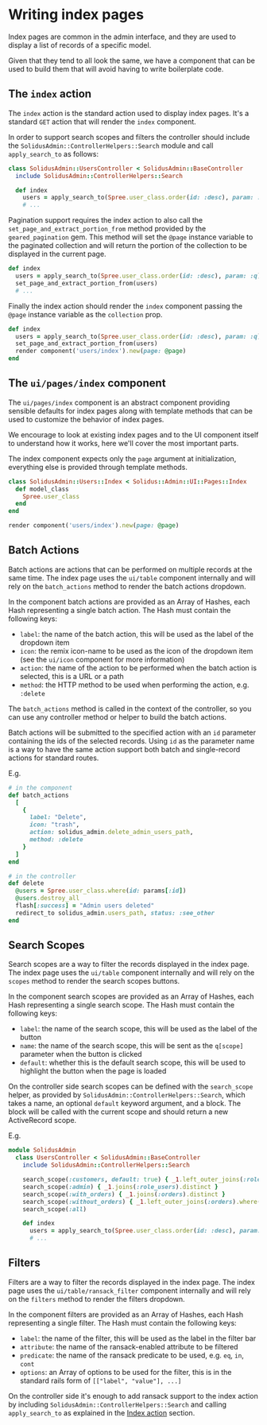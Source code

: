 # Writing index pages

Index pages are common in the admin interface, and they are used to display a list of records of a specific model.

Given that they tend to all look the same, we have a component that can be used to build them that will avoid having to write boilerplate code.

## The `index` action

The `index` action is the standard action used to display index pages. It's a standard `GET` action that will render the `index` component.

In order to support search scopes and filters the controller should include the `SolidusAdmin::ControllerHelpers::Search` module and call
`apply_search_to` as follows:

```ruby
class SolidusAdmin::UsersController < SolidusAdmin::BaseController
  include SolidusAdmin::ControllerHelpers::Search

  def index
    users = apply_search_to(Spree.user_class.order(id: :desc), param: :q)
    # ...
```

Pagination support requires the index action to also call the `set_page_and_extract_portion_from` method provided by the
`geared_pagination` gem. This method will set the `@page` instance variable to the paginated collection and will return the
portion of the collection to be displayed in the current page.

```ruby
def index
  users = apply_search_to(Spree.user_class.order(id: :desc), param: :q)
  set_page_and_extract_portion_from(users)
  # ...
```

Finally the index action should render the `index` component passing the `@page` instance variable as the `collection` prop.

```ruby
def index
  users = apply_search_to(Spree.user_class.order(id: :desc), param: :q)
  set_page_and_extract_portion_from(users)
  render component('users/index').new(page: @page)
end
```

## The `ui/pages/index` component

The `ui/pages/index` component is an abstract component providing sensible defaults for index pages along with template methods that can be used
to customize the behavior of index pages.

We encourage to look at existing index pages and to the UI component itself to understand how it works, here we'll cover the most important parts.

The index component expects only the `page` argument at initialization, everything else is provided through template methods.

```ruby
class SolidusAdmin::Users::Index < Solidus::Admin::UI::Pages::Index
  def model_class
    Spree.user_class
  end
end

render component('users/index').new(page: @page)
```

## Batch Actions

Batch actions are actions that can be performed on multiple records at the same time. The index page uses the `ui/table` component internally and
will rely on the `batch_actions` method to render the batch actions dropdown.

In the component batch actions are provided as an Array of Hashes, each Hash representing a single batch action. The Hash must contain the following keys:

- `label`: the name of the batch action, this will be used as the label of the dropdown item
- `icon`: the remix icon-name to be used as the icon of the dropdown item (see the `ui/icon` component for more information)
- `action`: the name of the action to be performed when the batch action is selected, this is a URL or a path
- `method`: the HTTP method to be used when performing the action, e.g. `:delete`

The `batch_actions` method is called in the context of the controller, so you can use any controller method or helper to build the batch actions.

Batch actions will be submitted to the specified action with an `id` parameter containing the ids of the selected records. Using `id` as the
parameter name is a way to have the same action support both batch and single-record actions for standard routes.

E.g.

```ruby
# in the component
def batch_actions
  [
    {
      label: "Delete",
      icon: "trash",
      action: solidus_admin.delete_admin_users_path,
      method: :delete
    }
  ]
end
```

```ruby
# in the controller
def delete
  @users = Spree.user_class.where(id: params[:id])
  @users.destroy_all
  flash[:success] = "Admin users deleted"
  redirect_to solidus_admin.users_path, status: :see_other
end
```

## Search Scopes

Search scopes are a way to filter the records displayed in the index page. The index page uses the `ui/table` component internally and
will rely on the `scopes` method to render the search scopes buttons.

In the component search scopes are provided as an Array of Hashes, each Hash representing a single search scope. The Hash must contain the following keys:

- `label`: the name of the search scope, this will be used as the label of the button
- `name`: the name of the search scope, this will be sent as the `q[scope]` parameter when the button is clicked
- `default`: whether this is the default search scope, this will be used to highlight the button when the page is loaded

On the controller side search scopes can be defined with the `search_scope` helper, as provided by `SolidusAdmin::ControllerHelpers::Search`,
which takes a name, an optional `default` keyword argument, and a block. The block will be called with the current scope and should return
a new ActiveRecord scope.

E.g.

```ruby
module SolidusAdmin
  class UsersController < SolidusAdmin::BaseController
    include SolidusAdmin::ControllerHelpers::Search

    search_scope(:customers, default: true) { _1.left_outer_joins(:role_users).where(role_users: { id: nil }) }
    search_scope(:admin) { _1.joins(:role_users).distinct }
    search_scope(:with_orders) { _1.joins(:orders).distinct }
    search_scope(:without_orders) { _1.left_outer_joins(:orders).where(orders: { id: nil }) }
    search_scope(:all)

    def index
      users = apply_search_to(Spree.user_class.order(id: :desc), param: :q)
      # ...
```

## Filters

Filters are a way to filter the records displayed in the index page. The index page uses the `ui/table/ransack_filter` component internally and
will rely on the `filters` method to render the filters dropdown.

In the component filters are provided as an Array of Hashes, each Hash representing a single filter. The Hash must contain the following keys:

- `label`: the name of the filter, this will be used as the label in the filter bar
- `attribute`: the name of the ransack-enabled attribute to be filtered
- `predicate`: the name of the ransack predicate to be used, e.g. `eq`, `in`, `cont`
- `options`: an Array of options to be used for the filter, this is in the standard rails form of `[["label", "value"], ...]`

On the controller side it's enough to add ransack support to the index action by including `SolidusAdmin::ControllerHelpers::Search` and calling
`apply_search_to` as explained in the [Index action](#index-action) section.
